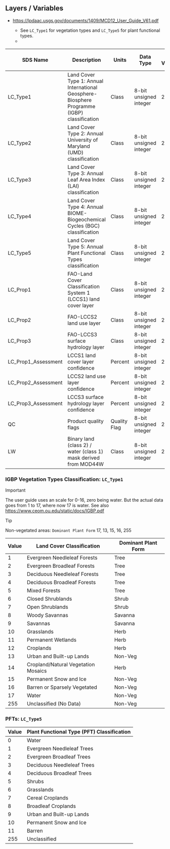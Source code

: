 ## Layers / Variables

- https://lpdaac.usgs.gov/documents/1409/MCD12_User_Guide_V61.pdf

    - See `LC_Type1` for vegetation types and `LC_Type5` for plant functional types. 
    - 

| SDS Name              | Description                                                                         | Units         | Data Type              | Fill Value | No Data Value | Valid Range | Scale Factor |
|-----------------------|-------------------------------------------------------------------------------------|---------------|------------------------|------------|---------------|-------------|--------------|
| LC_Type1              | Land Cover Type 1: Annual International Geosphere-Biosphere Programme (IGBP) classification | Class         | 8-bit unsigned integer | 255        | N/A           | 1 to 17     | N/A          |
| LC_Type2              | Land Cover Type 2: Annual University of Maryland (UMD) classification               | Class         | 8-bit unsigned integer | 255        | N/A           | 0 to 15     | N/A          |
| LC_Type3              | Land Cover Type 3: Annual Leaf Area Index (LAI) classification                      | Class         | 8-bit unsigned integer | 255        | N/A           | 0 to 10     | N/A          |
| LC_Type4              | Land Cover Type 4: Annual BIOME-Biogeochemical Cycles (BGC) classification          | Class         | 8-bit unsigned integer | 255        | N/A           | 0 to 8      | N/A          |
| LC_Type5              | Land Cover Type 5: Annual Plant Functional Types classification                     | Class         | 8-bit unsigned integer | 255        | N/A           | 0 to 11     | N/A          |
| LC_Prop1              | FAO-Land Cover Classification System 1 (LCCS1) land cover layer                     | Class         | 8-bit unsigned integer | 255        | N/A           | 1 to 43     | N/A          |
| LC_Prop2              | FAO-LCCS2 land use layer                                                            | Class         | 8-bit unsigned integer | 255        | N/A           | 1 to 40     | N/A          |
| LC_Prop3              | FAO-LCCS3 surface hydrology layer                                                   | Class         | 8-bit unsigned integer | 255        | N/A           | 1 to 51     | N/A          |
| LC_Prop1_Assessment   | LCCS1 land cover layer confidence                                                   | Percent       | 8-bit unsigned integer | 255        | N/A           | 0 to 100    | N/A          |
| LC_Prop2_Assessment   | LCCS2 land use layer confidence                                                     | Percent       | 8-bit unsigned integer | 255        | N/A           | 0 to 100    | N/A          |
| LC_Prop3_Assessment   | LCCS3 surface hydrology layer confidence                                            | Percent       | 8-bit unsigned integer | 255        | N/A           | 0 to 100    | N/A          |
| QC                    | Product quality flags                                                              | Quality Flag  | 8-bit unsigned integer | 255        | N/A           | 0 to 10     | N/A          |
| LW                    | Binary land (class 2) / water (class 1) mask derived from MOD44W                    | Class         | 8-bit unsigned integer | 255        | N/A           | 1 to 2      | N/A          |


### IGBP Vegetation Types Classification: `LC_Type1`

> [!IMPORTANT]
> The user guide uses an scale for 0-16, zero being water. But the actual data goes from 1 to 17, where now 17 is water.
> See also https://www.ceom.ou.edu/static/docs/IGBP.pdf

> [!TIP]
> Non-vegetated areas: `Dominant Plant Form`
> 17, 13, 15, 16, 255

| Value | Land Cover Classification            | Dominant Plant Form |
|-------|--------------------------------------| -------------------- |
| 1     | Evergreen Needleleaf Forests         | Tree |
| 2     | Evergreen Broadleaf Forests          | Tree |
| 3     | Deciduous Needleleaf Forests         | Tree |
| 4     | Deciduous Broadleaf Forests          | Tree |
| 5     | Mixed Forests                        | Tree |
| 6     | Closed Shrublands                    | Shrub |
| 7     | Open Shrublands                      | Shrub |
| 8     | Woody Savannas                       | Savanna |
| 9     | Savannas                             | Savanna |
| 10    | Grasslands                           | Herb |
| 11    | Permanent Wetlands                   | Herb |
| 12    | Croplands                            | Herb |
| 13    | Urban and Built-up Lands             | Non-Veg |
| 14    | Cropland/Natural Vegetation Mosaics  | Herb |
| 15    | Permanent Snow and Ice               | Non-Veg |
| 16    | Barren or Sparsely Vegetated         | Non-Veg |
| 17    | Water                                | Non-Veg |
| 255   | Unclassified (No Data)               | Non-Veg |


### PFTs: `LC_Type5`

| Value | Plant Functional Type (PFT) Classification    |
|-------|-----------------------------------------------|
| 0     | Water                                         |
| 1     | Evergreen Needleleaf Trees                    |
| 2     | Evergreen Broadleaf Trees                     |
| 3     | Deciduous Needleleaf Trees                    |
| 4     | Deciduous Broadleaf Trees                     |
| 5     | Shrubs                                        |
| 6     | Grasslands                                    |
| 7     | Cereal Croplands                              |
| 8     | Broadleaf Croplands                           |
| 9     | Urban and Built-up Lands                      |
| 10    | Permanent Snow and Ice                        |
| 11    | Barren                                        |
| 255    | Unclassified                                 |